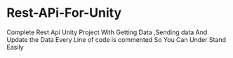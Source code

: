 # Rest-APi-For-Unity
Complete Rest Api Unity Project With Getting Data ,Sending data And Update the Data  Every Line of code is commented So You Can Under Stand Easily
